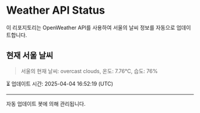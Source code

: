 
# Weather API Status

이 리포지토리는 OpenWeather API를 사용하여 서울의 날씨 정보를 자동으로 업데이트합니다.

## 현재 서울 날씨
> 서울의 현재 날씨: overcast clouds, 온도: 7.76°C, 습도: 76%

⏳ 업데이트 시간: 2025-04-04 16:52:19 (UTC)

---
자동 업데이트 봇에 의해 관리됩니다.
